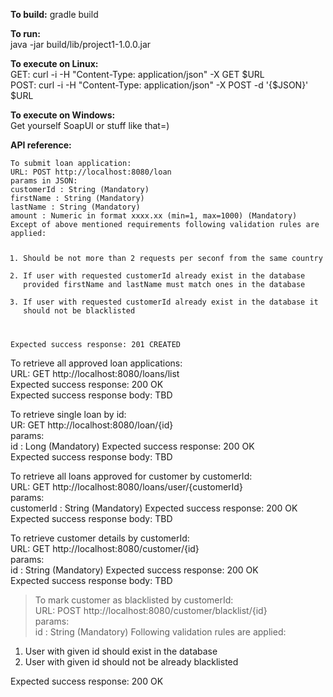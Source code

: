 <b>To build:</b> 
gradle build

<b>To run:</b>  
java -jar build/lib/project1-1.0.0.jar  

<b>To execute on Linux:</b>  
GET: curl -i -H "Content-Type: application/json" -X GET $URL  
POST: curl -i -H "Content-Type: application/json" -X POST -d '{$JSON}' $URL  

<b>To execute on Windows:</b>  
Get yourself SoapUI or stuff like that=)  

<b>API reference:</b>  
<pre><code>To submit loan application:   
URL: POST http://localhost:8080/loan  
params in JSON: 
customerId : String (Mandatory)  
firstName : String (Mandatory)  
lastName : String (Mandatory)  
amount : Numeric in format xxxx.xx (min=1, max=1000) (Mandatory)   
Except of above mentioned requirements following validation rules are applied: 
<ol>
<li>Should be not more than 2 requests per seconf from the same country</li>
<li>If user with requested customerId already exist in the database provided firstName and lastName must match ones in the database</li>
<li>If user with requested customerId already exist in the database it should not be blacklisted</li>
</ol>
Expected success response: 201 CREATED 
</pre></code>
To retrieve all approved loan applications:  
URL: GET http://localhost:8080/loans/list  
Expected success response: 200 OK  
Expected success response body: TBD  

To retrieve single loan by id:  
UR: GET http://localhost:8080/loan/{id}  
params:  
id : Long (Mandatory)
Expected success response: 200 OK  
Expected success response body: TBD 

To retrieve all loans approved for customer by customerId:  
URL: GET http://localhost:8080/loans/user/{customerId}  
params:  
customerId : String (Mandatory)
Expected success response: 200 OK  
Expected success response body: TBD 

To retrieve customer details by customerId:  
URL: GET http://localhost:8080/customer/{id}  
params:  
id : String (Mandatory)
Expected success response: 200 OK  
Expected success response body: TBD 

>To mark customer as blacklisted by customerId:  
URL: POST http://localhost:8080/customer/blacklist/{id}  
params:  
id : String (Mandatory)
Following validation rules are applied: 
<ol>
<li>User with given id should exist in the database</li>
<li>User with given id should not be already blacklisted</li>
</ol>
Expected success response: 200 OK




